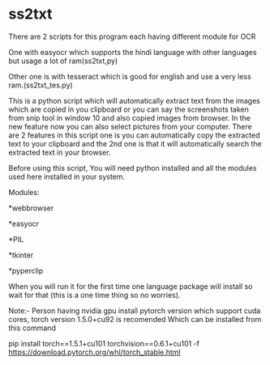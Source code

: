# ss2txt

There are 2 scripts for this program each having different module for OCR

One with easyocr which supports the hindi language with other languages but usage a lot of ram(ss2txt,py)

Other one is with tesseract which is good for english and use a very less ram.(ss2txt_tes.py)

This is a python script which will automatically extract text from the images which are copied in you clipboard or you can say the screenshots taken from snip tool in window 10
and also copied images from browser.
In the new feature now you can also select pictures from your computer.
There are 2 features in this script one is you can automatically copy the extracted text to your clipboard and the 2nd one is that it will automatically search the extracted text in your browser.


Before using this script, You will need python installed and all the modules used here installed in your system.

Modules:

*webbrowser

*easyocr 

*PIL 

*tkinter 

*pyperclip

When you will run it for the first time one language package will install so wait for that (this is a one time thing so no worries).


Note:- Person having nvidia gpu install pytorch version which support cuda cores, torch version 1.5.0+cu92 is recomended
Which can be installed from this command

pip install torch==1.5.1+cu101 torchvision==0.6.1+cu101 -f https://download.pytorch.org/whl/torch_stable.html
